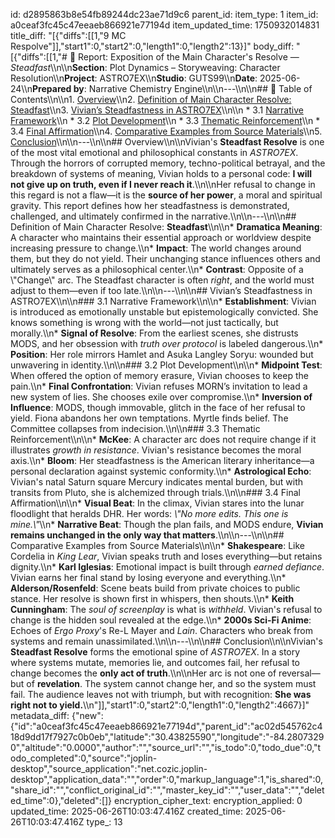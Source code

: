 id: d2895863b8e54fb89244dc23ae71d9c6
parent_id: 
item_type: 1
item_id: a0ceaf3fc45c47eeaeb866921e77194d
item_updated_time: 1750932014831
title_diff: "[{\"diffs\":[[1,\"9 MC Respolve\"]],\"start1\":0,\"start2\":0,\"length1\":0,\"length2\":13}]"
body_diff: "[{\"diffs\":[[1,\"# 📘 Report: Exposition of the Main Character's Resolve — *Steadfast*\\\n\\\n**Section**: Plot Dynamics – Storyweaving: Character Resolution\\\n**Project**: ASTRO7EX\\\n**Studio**: GUTS99\\\n**Date**: 2025-06-24\\\n**Prepared by**: Narrative Chemistry Engine\\\n\\\n---\\\n\\\n## 📓 Table of Contents\\\n\\\n1. [Overview](#overview)\\\n2. [Definition of Main Character Resolve: Steadfast](#definition-of-main-character-resolve-steadfast)\\\n3. [Vivian’s Steadfastness in ASTRO7EX](#vivians-steadfastness-in-astro7ex)\\\n\\\n   * 3.1 [Narrative Framework](#31-narrative-framework)\\\n   * 3.2 [Plot Development](#32-plot-development)\\\n   * 3.3 [Thematic Reinforcement](#33-thematic-reinforcement)\\\n   * 3.4 [Final Affirmation](#34-final-affirmation)\\\n4. [Comparative Examples from Source Materials](#comparative-examples-from-source-materials)\\\n5. [Conclusion](#conclusion)\\\n\\\n---\\\n\\\n## Overview\\\n\\\nVivian's **Steadfast Resolve** is one of the most vital emotional and philosophical constants in *ASTRO7EX*. Through the horrors of corrupted memory, techno-political betrayal, and the breakdown of systems of meaning, Vivian holds to a personal code: **I will not give up on truth, even if I never reach it**.\\\n\\\nHer refusal to change in this regard is not a flaw—it is the **source of her power**, a moral and spiritual gravity. This report defines how her steadfastness is demonstrated, challenged, and ultimately confirmed in the narrative.\\\n\\\n---\\\n\\\n## Definition of Main Character Resolve: **Steadfast**\\\n\\\n* **Dramatica Meaning**: A character who maintains their essential approach or worldview despite increasing pressure to change.\\\n* **Impact**: The world changes around them, but they do not yield. Their unchanging stance influences others and ultimately serves as a philosophical center.\\\n* **Contrast**: Opposite of a \\\"Change\\\" arc. The Steadfast character is often *right*, and the world must adjust to them—even if too late.\\\n\\\n---\\\n\\\n## Vivian’s Steadfastness in ASTRO7EX\\\n\\\n### 3.1 Narrative Framework\\\n\\\n* **Establishment**: Vivian is introduced as emotionally unstable but epistemologically convicted. She knows something is wrong with the world—not just tactically, but morally.\\\n* **Signal of Resolve**: From the earliest scenes, she distrusts MODS, and her obsession with *truth over protocol* is labeled dangerous.\\\n* **Position**: Her role mirrors Hamlet and Asuka Langley Soryu: wounded but unwavering in identity.\\\n\\\n### 3.2 Plot Development\\\n\\\n* **Midpoint Test**: When offered the option of memory erasure, Vivian chooses to keep the pain.\\\n* **Final Confrontation**: Vivian refuses MORN’s invitation to lead a new system of lies. She chooses exile over compromise.\\\n* **Inversion of Influence**: MODS, though immovable, glitch in the face of her refusal to yield. Fiona abandons her own temptations. Myrtle finds belief. The Committee collapses from indecision.\\\n\\\n### 3.3 Thematic Reinforcement\\\n\\\n* **McKee**: A character arc does not require change if it illustrates *growth in resistance*. Vivian's resistance becomes the moral axis.\\\n* **Bloom**: Her steadfastness is the American literary inheritance—a personal declaration against systemic conformity.\\\n* **Astrological Echo**: Vivian's natal Saturn square Mercury indicates mental burden, but with transits from Pluto, she is alchemized through trials.\\\n\\\n### 3.4 Final Affirmation\\\n\\\n* **Visual Beat**: In the climax, Vivian stares into the lunar floodlight that heralds DHR. Her words: *\\\"No more edits. This one is mine.\\\"*\\\n* **Narrative Beat**: Though the plan fails, and MODS endure, **Vivian remains unchanged in the only way that matters**.\\\n\\\n---\\\n\\\n## Comparative Examples from Source Materials\\\n\\\n* **Shakespeare**: Like Cordelia in *King Lear*, Vivian speaks truth and loses everything—but retains dignity.\\\n* **Karl Iglesias**: Emotional impact is built through *earned defiance*. Vivian earns her final stand by losing everyone and everything.\\\n* **Alderson/Rosenfeld**: Scene beats build from private choices to public stance. Her resolve is shown first in whispers, then shouts.\\\n* **Keith Cunningham**: The *soul of screenplay* is what is *withheld*. Vivian's refusal to change is the hidden soul revealed at the edge.\\\n* **2000s Sci-Fi Anime**: Echoes of *Ergo Proxy*'s Re-L Mayer and *Lain*. Characters who break from systems and remain unassimilated.\\\n\\\n---\\\n\\\n## Conclusion\\\n\\\nVivian's **Steadfast Resolve** forms the emotional spine of *ASTRO7EX*. In a story where systems mutate, memories lie, and outcomes fail, her refusal to change becomes the **only act of truth**.\\\n\\\nHer arc is not one of reversal—but of **revelation**. The system cannot change her, and so the system must fail. The audience leaves not with triumph, but with recognition: **She was right not to yield.**\\\n\"]],\"start1\":0,\"start2\":0,\"length1\":0,\"length2\":4667}]"
metadata_diff: {"new":{"id":"a0ceaf3fc45c47eeaeb866921e77194d","parent_id":"ac02d545762c418d9dd17f7927c0b0eb","latitude":"30.43825590","longitude":"-84.28073290","altitude":"0.0000","author":"","source_url":"","is_todo":0,"todo_due":0,"todo_completed":0,"source":"joplin-desktop","source_application":"net.cozic.joplin-desktop","application_data":"","order":0,"markup_language":1,"is_shared":0,"share_id":"","conflict_original_id":"","master_key_id":"","user_data":"","deleted_time":0},"deleted":[]}
encryption_cipher_text: 
encryption_applied: 0
updated_time: 2025-06-26T10:03:47.416Z
created_time: 2025-06-26T10:03:47.416Z
type_: 13